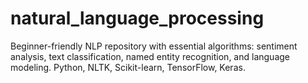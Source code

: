 # natural_language_processing
Beginner-friendly NLP repository with essential algorithms: sentiment analysis, text classification, named entity recognition, and language modeling. Python, NLTK, Scikit-learn, TensorFlow, Keras.
